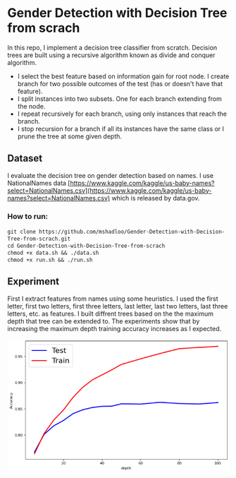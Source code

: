 # Gender Detection with Decision Tree from scrach

In this repo, I implement a decision tree classifier from scratch. Decision trees are built using a recursive algorithm known as divide and conquer algorithm. 
- I select the best feature based on information gain for root node. I create branch for two possible outcomes of the test (has or doesn't have that feature).
- I split instances into two subsets. One for each branch extending from the node.
- I repeat recursively for each branch, using only instances that reach the branch.
- I stop recursion for a branch if all its instances have the same class or I prune the tree at some given depth. 
##  Dataset
I evaluate the decision tree on gender detection based on names. I use NationalNames data [https://www.kaggle.com/kaggle/us-baby-names?select=NationalNames.csv](https://www.kaggle.com/kaggle/us-baby-names?select=NationalNames.csv) which is  released by data.gov. 


 ### How to run:
```
git clone https://github.com/mshadloo/Gender-Detection-with-Decision-Tree-from-scrach.git
cd Gender-Detection-with-Decision-Tree-from-scrach
chmod +x data.sh && ./data.sh
chmod +x run.sh && ./run.sh
```
## Experiment

First I extract features from names using some heuristics. I used the first letter, first two letters, first three letters, last letter, last two letters, last three letters, etc. as features.
I built diffrent trees based on the the maximum depth that tree can be extended to. The experiments show that by increasing the maximum depth training accuracy increases as I expected. 

![](/decision_tree.png)
